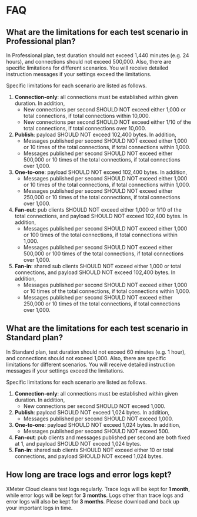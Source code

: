 # FAQ

## What are the limitations for each test scenario in Professional plan?

In Professional plan, test duration should not exceed 1,440 minutes (e.g. 24 hours), and connections should not exceed 500,000. Also, there are specific limitations for different scenarios. You will receive detailed instruction messages if your settings exceed the limitations.

Specific limitations for each scenario are listed as follows.

1. **Connection-only**: all connections must be established within given duration. In addition,
   - New connections per second SHOULD NOT exceed either 1,000 or total connections, if total connections within 10,000.
   - New connections per second SHOULD NOT exceed either 1/10 of the total connections, if total connections over 10,000.
2. **Publish**: payload SHOULD NOT exceed 102,400 bytes. In addition,
   - Messages published per second SHOULD NOT exceed either 1,000 or 10 times of the total connections, if total connections within 1,000.
   - Messages published per second SHOULD NOT exceed either 500,000 or 10 times of the total connections, if total connections over 1,000.
3. **One-to-one**: payload SHOULD NOT exceed 102,400 bytes. In addition,
   - Messages published per second SHOULD NOT exceed either 1,000 or 10 times of the total connections, if total connections within 1,000.
   - Messages published per second SHOULD NOT exceed either 250,000 or 10 times of the total connections, if total connections over 1,000.
4. **Fan-out**: pub clients SHOULD NOT exceed either 1,000 or 1/10 of the total connections, and payload SHOULD NOT exceed 102,400 bytes. In addition,
   - Messages published per second SHOULD NOT exceed either 1,000 or 100 times of the total connections, if total connections within 1,000.
   - Messages published per second SHOULD NOT exceed either 500,000 or 100 times of the total connections, if total connections over 1,000.
5. **Fan-in**: shared sub clients SHOULD NOT exceed either 1,000 or total connections, and payload SHOULD NOT exceed 102,400 bytes. In addition,
   - Messages published per second SHOULD NOT exceed either 1,000 or 10 times of the total connections, if total connections within 1,000.
   - Messages published per second SHOULD NOT exceed either 250,000 or 10 times of the total connections, if total connections over 1,000.



## What are the limitations for each test scenario in Standard plan?

In Standard plan, test duration should not exceed 60 minutes (e.g. 1 hour), and connections should not exceed 1,000. Also, there are specific limitations for different scenarios. You will receive detailed instruction messages if your settings exceed the limitations.

Specific limitations for each scenario are listed as follows.

1. **Connection-only**: all connections must be established within given duration. In addition,
   - New connections per second SHOULD NOT exceed 1,000.
2. **Publish**: payload SHOULD NOT exceed 1,024 bytes. In addition,
   - Messages published per second SHOULD NOT exceed 1,000.
3. **One-to-one**: payload SHOULD NOT exceed 1,024 bytes. In addition,
   - Messages published per second SHOULD NOT exceed 500.
4. **Fan-out**: pub clients and messages published per second are both fixed at 1, and payload SHOULD NOT exceed 1,024 bytes.
5. **Fan-in**: shared sub clients SHOULD NOT exceed either 10 or total connections, and payload SHOULD NOT exceed 1,024 bytes. 



## How long are trace logs and error logs kept?

XMeter Cloud cleans test logs regularly. Trace logs will be kept for **1 month**, while error logs will be kept for **3 months**. Logs other than trace logs and error logs will also be kept for **3 months**. Please download and back up your important logs in time.